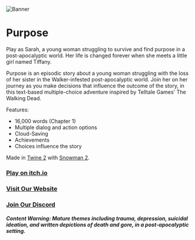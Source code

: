 ![Banner](https://i.imgur.com/pecrgc8.png)

# Purpose

Play as Sarah, a young woman struggling to survive and find purpose in a post-apocalyptic world. Her life is changed forever when she meets a little girl named Tiffany.

Purpose is an episodic story about a young woman struggling with the loss of her sister in the Walker-infested post-apocalyptic world. Join her on her journey as you make decisions that influence the outcome of the story, in this text-based multiple-choice adventure inspired by Telltale Games' The Walking Dead.

Features:
- 16,000 words (Chapter 1)
- Multiple dialog and action options
- Cloud-Saving
- Achievements
- Choices influence the story

Made in [Twine 2](https://twinery.org/) with [Snowman 2](https://github.com/videlais/snowman).

### [Play on itch.io](https://infernochris.itch.io/purpose)

### [Visit Our Website](https://purpose-game.com)

### [Join Our Discord](https://discord.gg/jNgAEjW7gd)

##### Content Warning: Mature themes including trauma, depression, suicidal ideation, and written depictions of death and gore, in a post-apocalyptic setting.
